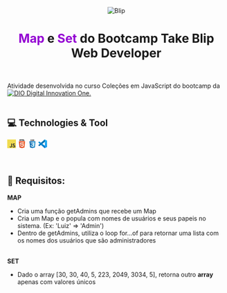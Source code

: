 <!--Banner session-->
<p align="center">
  <img src="https://i.postimg.cc/JzpR616z/995e4a20-0e54-48e9-8e96-f3a581f32ebf.png" alt="Blip" width="200">
</p>

<!--About session-->
<h1 align="center"><span style="color: DarkViolet;">Map</span> e <span style="color: DarkViolet;">Set</span> do Bootcamp Take Blip Web Developer</h1>
<br>

<p>Atividade desenvolvida no curso Coleções em JavaScript do bootcamp da <a href="https://digitalinnovation.one/"><img src="https://hermes.digitalinnovation.one/assets/diome/logo.svg" alt="DIO" tittle="Digital Innovation One" width="40"> Digital Innovation One.</a>
<br><br>

<!-- Languages icons -->
<h2> 💻 Technologies & Tool </h2>
<p align="left">
  <code><img height="20" src="https://raw.githubusercontent.com/github/explore/80688e429a7d4ef2fca1e82350fe8e3517d3494d/topics/javascript/javascript.png"></code>
  <code><img height="20" src="https://raw.githubusercontent.com/github/explore/80688e429a7d4ef2fca1e82350fe8e3517d3494d/topics/html/html.png"></code>
  <code><img height="20" src="https://raw.githubusercontent.com/github/explore/80688e429a7d4ef2fca1e82350fe8e3517d3494d/topics/css/css.png"></code>
  <code><img height="20" src="https://raw.githubusercontent.com/github/explore/80688e429a7d4ef2fca1e82350fe8e3517d3494d/topics/visual-studio-code/visual-studio-code.png"></code>
</p><br>

<!-- Projects -->
<h2> 🎯 Requisitos: </h2>

<b>MAP</b>

- Cria uma função getAdmins que recebe um Map
- Cria um Map e o popula com nomes de usuários e seus papeis no sistema. (Ex: 'Luiz' => 'Admin')
- Dentro de getAdmins, utiliza o loop for...of para retornar uma lista com os nomes dos usuários que são administradores

<br><b>SET</b>

- Dado o array [30, 30, 40, 5, 223, 2049, 3034, 5], retorna outro **array** apenas com valores únicos

